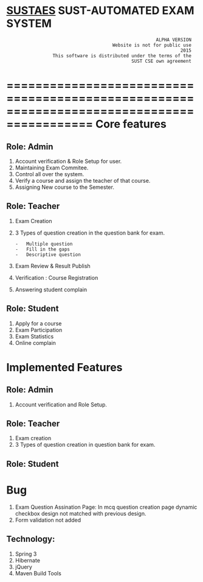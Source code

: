 [SUSTAES](https://github.com/coderbdsust/sust_aes) SUST-AUTOMATED EXAM SYSTEM
========================================================================
                                                           ALPHA VERSION
                                           Website is not for public use
                                                                    2015
                     This software is distributed under the terms of the 
                                                  SUST CSE own agreement

==========================================================================================
Core features
==============

Role: Admin
------------
1.	Account verification & Role Setup for user.
2.	Maintaining Exam Commitee.
3.	Control all over the system.
4.	Verify a course and assign the teacher of that course.
5.	Assigning New course to the Semester.


Role: Teacher
--------------
1.	Exam Creation
2.	3 Types of question creation in the question bank for exam.

   		-	Multiple question
    	-	Fill in the gaps
    	- 	Descriptive question

3.	Exam Review & Result Publish
4.	Verification : Course Registration
5.	Answering student complain

Role: Student
--------------
1. Apply for a course
2. Exam Participation
3. Exam Statistics
4. Online complain


Implemented Features
====================

Role: Admin
-------------
1. Account verification and Role Setup.

Role: Teacher
--------------
1. Exam creation
2. 3 Types of question creation in question bank for exam.

Role: Student
--------------

Bug
=========================
1. Exam Question Assination Page: In mcq question creation page dynamic checkbox design not matched with previous design.
2. Form validation not added

Technology:
------------

1. Spring 3
2. Hibernate
3. jQuery
4. Maven Build Tools





